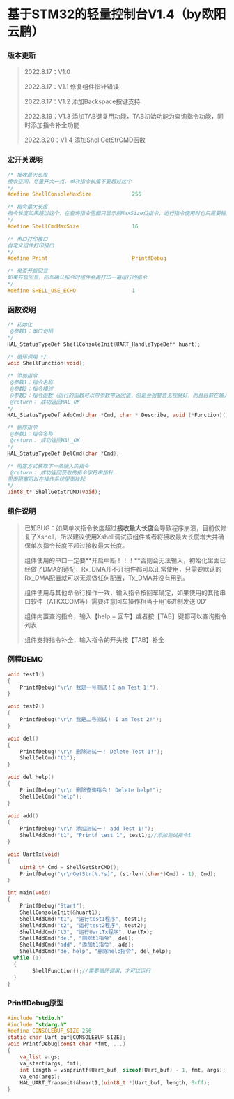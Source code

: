 # 基于STM32的轻量控制台V1.4（by欧阳云鹏）

### 版本更新

> 2022.8.17：V1.0	
>
> 2022.8.17：V1.1   修复组件指针错误
>
> 2022.8.17：V1.2   添加Backspace按键支持
>
> 2022.8.19：V1.3   添加TAB键复用功能，TAB初始功能为查询指令功能，同时添加指令补全功能
>
> 2022.8.20：V1.4   添加ShellGetStrCMD函数

### 宏开关说明

```c
/* 接收最大长度 
接收空间，尽量开大一点，单次指令长度不要超过这个
*/
#define ShellConsoleMaxSize 			256

/* 指令最大长度 
指令长度如果超过这个，在查询指令里面只显示前MaxSize位指令，运行指令使用时也只需要输入前MaxSize位指令
*/
#define ShellCmdMaxSize 				16

/* 串口打印接口 
自定义组件打印接口
*/
#define Print 							PrintfDebug

/* 是否开启回显 
如果开启回显，回车确认指令时组件会再打印一遍运行的指令
*/
#define SHELL_USE_ECHO 					1
```

### 函数说明

```c
/* 初始化 
 @参数1：串口句柄
*/
HAL_StatusTypeDef ShellConsoleInit(UART_HandleTypeDef* huart);

/* 循环调用 */
void ShellFunction(void);

/* 添加指令 
 @参数1：指令名称
 @参数2：指令描述
 @参数3：指令函数（运行的函数可以带参数带返回值，但是会报警告无视就好，而且目前在输入指令时不支持输入参数，所以并没有实际意义同无参数无返回值的函数没有区别）
 @return： 成功返回HAL_OK
*/
HAL_StatusTypeDef AddCmd(char *Cmd, char * Describe, void (*Function)());

/* 删除指令 
 @参数1：指令名称
 @return： 成功返回HAL_OK
*/
HAL_StatusTypeDef DelCmd(char *Cmd);

/* 阻塞方式获取下一条输入的指令
 @return： 成功返回获取的指令字符串指针 
里面阻塞可以在操作系统里面挂起
*/
uint8_t* ShellGetStrCMD(void);
```

### 组件说明

> 已知BUG：如果单次指令长度超过**接收最大长度**会导致程序崩溃，目前仅修复了Xshell，所以建议使用Xshell调试该组件或者将接收最大长度增大并确保单次指令长度不超过接收最大长度。
>
> 组件使用的串口一定要**开启中断！！！**否则会无法输入，初始化里面已经做了DMA的适配，Rx_DMA开不开组件都可以正常使用，只需要默认的Rx_DMA配置就可以无须做任何配置，Tx_DMA并没有用到。
>
> 组件使用与其他命令行操作一致，输入指令按回车确定，如果使用的其他串口软件（ATKXCOM等）需要注意回车操作相当于用16进制发送‘0D’
>
> 组件内置查询指令，输入【help + 回车】或者按【TAB】键都可以查询指令列表
>
> 组件支持指令补全，输入指令的开头按【TAB】补全

### 例程DEMO

```c
void test1()
{
	PrintfDebug("\r\n 我是一号测试！I am Test 1!");
}

void test2()
{
	PrintfDebug("\r\n 我是二号测试！ I am Test 2!");
}

void del()
{
	PrintfDebug("\r\n 删除测试一！ Delete Test 1!");
	ShellDelCmd("t1");
}

void del_help()
{
	PrintfDebug("\r\n 删除查询指令！ Delete help!");
	ShellDelCmd("help");
}

void add()
{
	PrintfDebug("\r\n 添加测试一！ add Test 1!");
	ShellAddCmd("t1", "Printf test 1", test1);//添加测试指令1
}

void UartTx(void)
{
	uint8_t* Cmd = ShellGetStrCMD();
	PrintfDebug("\r\nGetStr[%.*s]", (strlen((char*)Cmd) - 1), Cmd);
}

int main(void)
{
	PrintfDebug("Start");
	ShellConsoleInit(&huart1);
	ShellAddCmd("t1", "运行test1程序", test1);
	ShellAddCmd("t2", "运行test2程序", test2);
	ShellAddCmd("t3", "运行UartTx程序", UartTx);
	ShellAddCmd("del", "删除t1指令", del);
	ShellAddCmd("add", "添加t1指令", add);
	ShellAddCmd("del help", "删除help指令", del_help);
  while (1)
  {
		ShellFunction();//需要循环调用，才可以运行
  }
}
```

### PrintfDebug原型

```c
#include "stdio.h"
#include "stdarg.h"
#define CONSOLEBUF_SIZE 256
static char Uart_buf[CONSOLEBUF_SIZE];
void PrintfDebug(const char *fmt, ...)
{
	va_list args;
	va_start(args, fmt);
	int length = vsnprintf(Uart_buf, sizeof(Uart_buf) - 1, fmt, args);
	va_end(args);
	HAL_UART_Transmit(&huart1,(uint8_t *)Uart_buf, length, 0xff);
}
```

